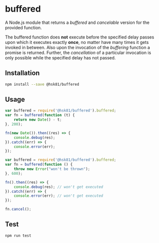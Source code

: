 # buffered
A Node.js module that returns a *buffered* and *cancelable* version for the provided function.

The buffered function does **not** execute before the specified delay passes upon which it executes exactly **once**, no matter have many times it gets invoked in between. Also upon the invocation of the *buffering* function a promise is returned. Further, the *cancellation* of a particular invocation is only possible while the specified delay has not passed.

## Installation
```sh
npm install --save @hsk81/buffered
```

## Usage
```javascript
var buffered = require('@hsk81/buffered').buffered;
var fn = buffered(function (t) {
    return new Date() - t;
}, 200);

fn(new Date()).then((res) => {
    console.debug(res);
}).catch((err) => {
    console.error(err);
});
```
```javascript
var buffered = require('@hsk81/buffered').buffered;
var fn = buffered(function () {
    throw new Error("won't be thrown");
}, 600);

fn().then((res) => {
    console.debug(res); // won't get executed
}).catch((err) => {
    console.error(err); // won't get executed
});

fn.cancel();
```

## Test
```sh
npm run test
```
